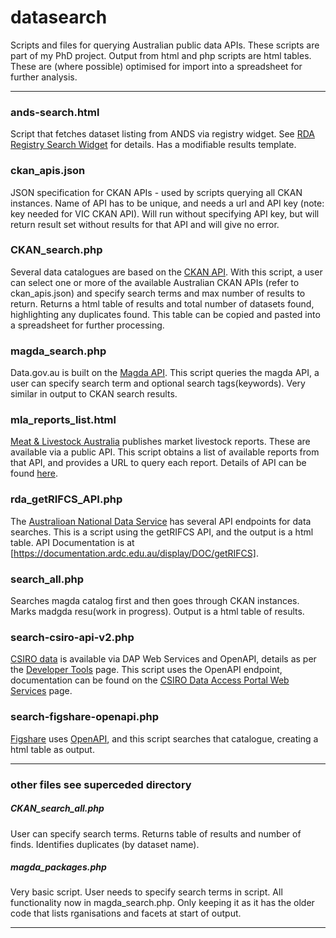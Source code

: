 # datasearch
Scripts and files for querying Australian public data APIs. These scripts are part of my PhD project. Output from html and php scripts are html tables. These are (where possible) optimised for import into a spreadsheet for further analysis.

-------------------------

### ands-search.html
Script that fetches dataset listing from ANDS via registry widget. See [RDA Registry Search Widget](https://documentation.ardc.edu.au/display/DOC/RDA+Registry+Search+Widget) for details. Has a modifiable results template.


### ckan_apis.json
JSON specification for CKAN APIs - used by scripts querying all CKAN instances. 
Name of API has to be unique, and needs a url and API key (note: key needed for VIC CKAN API). Will run without specifying API key, but will return result set without results for that API and will give no error.


### CKAN_search.php
Several data catalogues are based on the [CKAN API](https://github.com/ckan/ckan). With this script, a user can select one or more of the available Australian CKAN APIs (refer to ckan_apis.json) and specify search terms and max number of results to return. Returns a html table of results and total number of datasets found, highlighting any duplicates found. This table can be copied and pasted into a spreadsheet for further processing. 


### magda_search.php
Data.gov.au is built on the [Magda API](https://magda.io/docs/). This script queries the magda API, a user can specify search term and optional search tags(keywords). Very similar in output to CKAN search results.

### mla_reports_list.html
[Meat & Livestock Australia](https://www.mla.com.au/) publishes market livestock reports. These are available via a public API. This script obtains a list of available reports from that API, and provides a URL to query each report. Details of API can be found [here](http://statistics.mla.com.au/Assets/MLA%20Statistics%20Database%20API%20Methodology.pdf).

### rda_getRIFCS_API.php
The [Australioan National Data Service](https://www.ands.org.au/) has several API endpoints for data searches. This is a script using the getRIFCS API, and the output is a html table. API Documentation is at [https://documentation.ardc.edu.au/display/DOC/getRIFCS].


### search_all.php
Searches magda catalog first and then goes through CKAN instances. Marks madgda resu(work in progress). Output is a html table of results.


### search-csiro-api-v2.php
[CSIRO data](https://data.csiro.au/collections/) is available via DAP Web Services and OpenAPI, details as per the [Developer Tools](https://confluence.csiro.au/display/dap/Developer+Tools) page. This script uses the OpenAPI endpoint, documentation can be found on the [CSIRO Data Access Portal Web Services](https://data.csiro.au/dap/swagger-ui.html#/) page. 


### search-figshare-openapi.php
[Figshare](https://figshare.com/) uses [OpenAPI](https://github.com/OAI/OpenAPI-Specification), and this script searches that catalogue, creating a html table as output.



-------------------------

### other files see superceded directory
##### CKAN_search_all.php 
User can specify search terms. Returns table of results and number of finds. Identifies duplicates (by dataset name). 

##### magda_packages.php 
Very basic script. User needs to specify search terms in script. All functionality now in magda_search.php. Only keeping it as it has the older code that lists rganisations and facets at start of output.


-------------------------

